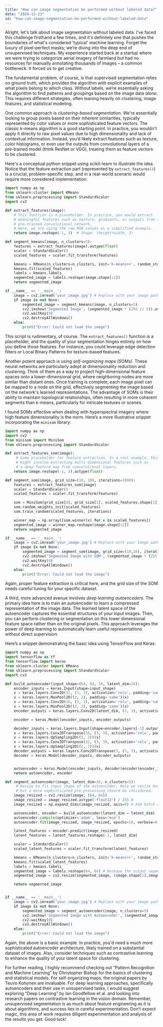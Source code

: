 ```yaml
---
title: "How can image segmentation be performed without labeled data?"
date: "2024-12-23"
id: "how-can-image-segmentation-be-performed-without-labeled-data"
---
```


Alright, let's talk about image segmentation without labeled data. I've faced this challenge firsthand a few times, and it's definitely one that pushes the boundaries of what's considered 'typical' machine learning. Forget the luxury of pixel-perfect masks; we’re diving into the deep end of unsupervised techniques. My experience started back at a startup where we were trying to categorize aerial imagery of farmland but had no resources for manually annotating thousands of images – a common bottleneck. It forced us to get creative.

The fundamental problem, of course, is that supervised segmentation relies on ground truth, which provides the algorithm with explicit examples of what pixels belong to which class. Without labels, we’re essentially asking the algorithm to find patterns and groupings based on the image data *alone*. This requires different strategies, often leaning heavily on clustering, image features, and statistical modeling.

One common approach is *clustering-based segmentation*. We're essentially looking to group pixels based on their inherent similarities, typically represented by color values or more sophisticated feature vectors. The classic *k*-means algorithm is a good starting point. In practice, you wouldn't apply it directly to raw pixel values due to high dimensionality and lack of contextual information. Instead, you’d likely extract features such as texture, color histograms, or even use the outputs from convolutional layers of a pre-trained model (think ResNet or VGG), treating them as feature vectors to be clustered.

Here's a conceptual python snippet using scikit-learn to illustrate the idea. Notice that the feature extraction part (represented by `extract_features()`) is a crucial, problem-specific step, and in a real-world scenario would require more considered implementation:

```python
import numpy as np
from sklearn.cluster import KMeans
from sklearn.preprocessing import StandardScaler
import cv2

def extract_features(image):
    # This function is a placeholder. In practice, you would extract
    # meaningful features such as texture, gradients, or outputs from a
    # pre-trained convolutional network.
    # Here, we are using the raw RGB values as a simplified example.
    return image.reshape(-1, 3)  # Shape: (height*width, 3)

def segment_kmeans(image, n_clusters=5):
    features = extract_features(image).astype(float)
    scaler = StandardScaler()
    scaled_features = scaler.fit_transform(features)

    kmeans = KMeans(n_clusters=n_clusters, init='k-means++', random_state=42, n_init=10)
    kmeans.fit(scaled_features)
    labels = kmeans.labels_
    segmented_image = labels.reshape(image.shape[:2])
    return segmented_image

if __name__ == '__main__':
    image = cv2.imread('your_image.jpg') # Replace with your image path
    if image is not None:
        segmented_image = segment_kmeans(image, n_clusters=5)
        cv2.imshow('Segmented Image', (segmented_image * (255 // 5)).astype(np.uint8))
        cv2.waitKey(0)
        cv2.destroyAllWindows()
    else:
        print("Error: Could not load the image")

```

This script is rudimentary, of course. The `extract_features()` function is a placeholder, and the quality of your segmentation hinges entirely on how you define those features. For instance, you could leverage edge detection filters or Local Binary Patterns for texture-based features.

Another potent approach is using *self-organizing maps (SOMs)*. These neural networks are particularly adept at dimensionality reduction and clustering. Think of them as a way to project high-dimensional feature spaces onto a lower-dimensional grid, where neighboring nodes are more similar than distant ones. Once training is complete, each image pixel can be mapped to a node on the grid, effectively segmenting the image based on the network's learned representations. The advantage of SOMs is their ability to maintain topological relationships, often resulting in more coherent segments than *k*-means, particularly for intricate textures or scenes.

I found SOMs effective when dealing with hyperspectral imagery where high feature dimensionality is the norm. Here’s a more illustrative snippet incorporating the `minisom` library:

```python
import numpy as np
import cv2
from minisom import MiniSom
from sklearn.preprocessing import StandardScaler

def extract_features_som(image):
     # Same placeholder for feature extraction. In a real example, this
     # might involve extracting multi-dimensional features such as
     # a deep feature map from convolutional layers.
    return image.reshape(-1, 3).astype(float)

def segment_som(image, grid_size=(10, 10), iterations=1000):
    features = extract_features_som(image)
    scaler = StandardScaler()
    scaled_features = scaler.fit_transform(features)

    som = MiniSom(grid_size[0], grid_size[1], scaled_features.shape[1], sigma=1.0, learning_rate=0.5)
    som.random_weights_init(scaled_features)
    som.train_random(scaled_features, iterations)

    winner_map = np.array([som.winner(x) for x in scaled_features])
    segmented_image = winner_map.reshape(image.shape[:2])
    return segmented_image

if __name__ == '__main__':
    image = cv2.imread('your_image.jpg') # Replace with your image path
    if image is not None:
        segmented_image = segment_som(image, grid_size=(10,10), iterations=1000)
        cv2.imshow('Segmented Image with SOM', (segmented_image * (255 // 100)).astype(np.uint8))
        cv2.waitKey(0)
        cv2.destroyAllWindows()
    else:
        print("Error: Could not load the image")

```
Again, proper feature extraction is critical here, and the grid size of the SOM needs careful tuning for your specific dataset.

A third, more advanced avenue involves *deep learning autoencoders*. The primary idea here is to train an autoencoder to learn a compressed representation of the image data. The learned latent space of the autoencoder captures the essential structures of your input images. Then, you can perform clustering or segmentation on this lower dimensional feature space rather than on the original pixels. This approach leverages the power of deep learning to automatically learn useful representations without direct supervision.

Here’s a snippet demonstrating the basic idea using TensorFlow and Keras:

```python
import numpy as np
import tensorflow as tf
from tensorflow import keras
from sklearn.cluster import KMeans
from sklearn.preprocessing import StandardScaler
import cv2

def build_autoencoder(input_shape=(64, 64, 3), latent_dim=16):
    encoder_inputs = keras.Input(shape=input_shape)
    x = keras.layers.Conv2D(32, (3, 3), activation='relu', padding='same')(encoder_inputs)
    x = keras.layers.MaxPool2D((2, 2), padding='same')(x)
    x = keras.layers.Conv2D(16, (3, 3), activation='relu', padding='same')(x)
    x = keras.layers.MaxPool2D((2, 2), padding='same')(x)
    encoder_outputs = keras.layers.Conv2D(latent_dim, (3, 3), activation='relu', padding='same')(x)

    encoder = keras.Model(encoder_inputs, encoder_outputs)

    decoder_inputs = keras.layers.Input(shape=encoder.layers[-1].output_shape[1:]) # Input size of last encoder layer
    x = keras.layers.Conv2DTranspose(16, (3, 3), activation='relu', padding='same')(decoder_inputs)
    x = keras.layers.UpSampling2D((2, 2))(x)
    x = keras.layers.Conv2DTranspose(32, (3, 3), activation='relu', padding='same')(x)
    x = keras.layers.UpSampling2D((2, 2))(x)
    decoder_outputs = keras.layers.Conv2DTranspose(3, (3, 3), activation='sigmoid', padding='same')(x)
    decoder = keras.Model(decoder_inputs, decoder_outputs)


    autoencoder = keras.Model(encoder_inputs, decoder(encoder(encoder_inputs)))
    return autoencoder, encoder

def segment_autoencoder(image, latent_dim=16, n_clusters=5):
     # Resize to fit input shape of the autoencoder. Note we resize here, 
     # but a more sophisticated pre-processing should be considered.
    image_resized = cv2.resize(image, (64, 64))
    image_resized = image_resized.astype('float32') / 255.0
    image_resized = np.expand_dims(image_resized, axis=0) # Add batch dimension

    autoencoder, encoder = build_autoencoder(latent_dim = latent_dim)
    autoencoder.compile(optimizer='adam', loss='mse')
    autoencoder.fit(image_resized, image_resized, epochs=10, verbose=0) # Train the autoencoder quickly, normally longer training would be needed

    latent_features = encoder.predict(image_resized)
    latent_features = latent_features.reshape(-1, latent_dim)

    scaler = StandardScaler()
    scaled_latent_features = scaler.fit_transform(latent_features)

    kmeans = KMeans(n_clusters=n_clusters, init='k-means++', random_state=42, n_init=10)
    kmeans.fit(scaled_latent_features)
    labels = kmeans.labels_
    segmented_image = labels.reshape(64, 64) # Reshape the output segmentation
    segmented_image = cv2.resize(segmented_image, (image.shape[1],image.shape[0]), interpolation=cv2.INTER_NEAREST)

    return segmented_image


if __name__ == '__main__':
    image = cv2.imread('your_image.jpg') # Replace with your image path
    if image is not None:
        segmented_image = segment_autoencoder(image, n_clusters=5)
        cv2.imshow('Segmented Image with Autoencoder', (segmented_image * (255 // 5)).astype(np.uint8))
        cv2.waitKey(0)
        cv2.destroyAllWindows()
    else:
        print("Error: Could not load the image")


```
Again, the above is a basic example. In practice, you'd need a much more sophisticated autoencoder architecture, likely trained on a substantial dataset of images.  Also, consider techniques such as contrastive learning to enhance the quality of your latent space for clustering.

For further reading, I highly recommend checking out “Pattern Recognition and Machine Learning” by Christopher Bishop for the basics of clustering and statistical models. For self-organizing maps, the original papers by Teuvo Kohonen are invaluable. For deep learning approaches, specifically autoencoders and their use in unsupervised tasks, I would suggest exploring “Deep Learning” by Ian Goodfellow et al. and looking into research papers on contrastive learning in the vision domain. Remember, unsupervised segmentation is as much about feature engineering as it is about algorithms, and success lies in careful experimentation. Don’t expect magic, this area of work requires diligent experimentation and analysis of the results you get. Good luck!
